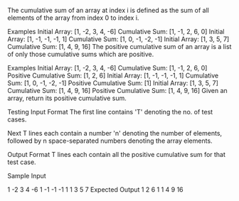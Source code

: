 The cumulative sum of an array at index i is defined as the sum of all elements of the array from index 0 to index i.

Examples
Initial Array: [1, -2, 3, 4, -6]
Cumulative Sum: [1, -1, 2, 6, 0]
Initial Array: [1, -1, -1, -1, 1]
Cumulative Sum: [1, 0, -1, -2, -1]
Initial Array: [1, 3, 5, 7]
Cumulative Sum: [1, 4, 9, 16]
The positive cumulative sum of an array is a list of only those cumulative sums which are positive.

Examples
Initial Array: [1, -2, 3, 4, -6]
Cumulative Sum: [1, -1, 2, 6, 0]
Positive Cumulative Sum: [1, 2, 6]
Initial Array: [1, -1, -1, -1, 1]
Cumulative Sum: [1, 0, -1, -2, -1]
Positive Cumulative Sum: [1]
Initial Array: [1, 3, 5, 7]
Cumulative Sum: [1, 4, 9, 16]
Positive Cumulative Sum: [1, 4, 9, 16]
Given an array, return its positive cumulative sum.

Testing
Input Format
The first line contains 'T' denoting the no. of test cases.

Next T lines each contain a number 'n' denoting the number of elements, followed by n space-separated numbers denoting the array elements.

Output Format
T lines each contain all the positive cumulative sum for that test case.

Sample Input

 1 -2 3 4 -6
 1 -1 -1 -1 1
 1 3 5 7
Expected Output
1 2 6
1
1 4 9 16
